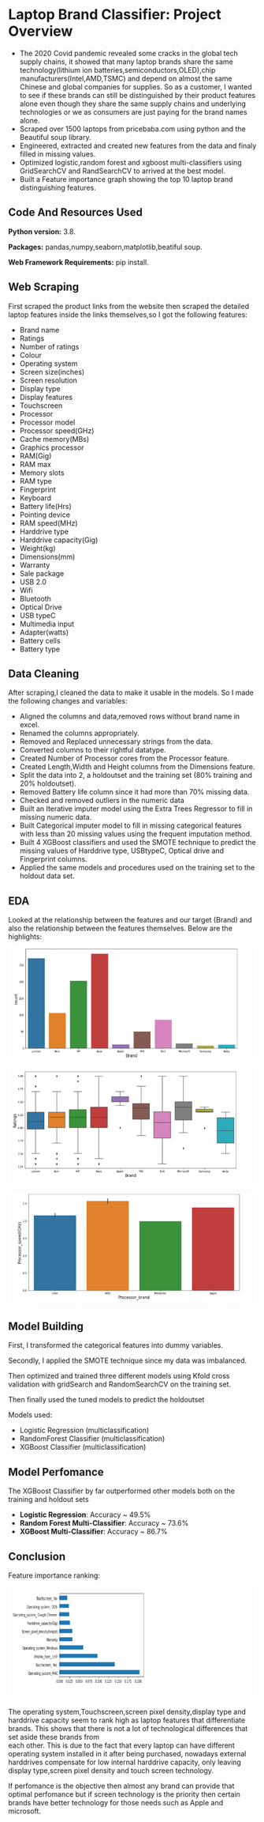 # Laptop Brand Classifier: Project Overview
* The 2020 Covid pandemic revealed some cracks in the global tech supply chains, it showed that many laptop brands share the same technology(lithium ion batteries,semiconductors,OLED),chip manufacturers(Intel,AMD,TSMC) and depend on almost the same Chinese and global companies for supplies. So as a customer, I wanted to see if these brands can still be distinguished by their product features alone even though they share the same supply chains and underlying technologies or we as consumers are just paying for the brand names alone.
* Scraped over 1500 laptops from pricebaba.com using python and the Beautiful soup library.
* Engineered, extracted and created new features from the data and finaly filled in missing values.
* Optimized logistic,random forest and xgboost multi-classifiers using GridSearchCV and RandSearchCV to arrived at the best model.
* Built a Feature importance graph showing the top 10 laptop brand distinguishing features.
## Code And Resources Used

**Python version:** 3.8.

**Packages:** pandas,numpy,seaborn,matplotlib,beatiful soup.

**Web Framework Requirements:** pip install.

## Web Scraping
First scraped the product links from the website then scraped the detailed laptop features inside the links themselves,so I got the following features:
* Brand name
* Ratings
* Number of ratings
* Colour
* Operating system
* Screen size(inches)
* Screen resolution
* Display type
* Display features
* Touchscreen
* Processor
* Processor model
* Processor speed(GHz)
* Cache memory(MBs)
* Graphics processor
* RAM(Gig)
* RAM max
* Memory slots
* RAM type
* Fingerprint
* Keyboard
* Battery life(Hrs)
* Pointing device
* RAM speed(MHz)
* Harddrive type
* Harddrive capacity(Gig)
* Weight(kg)
* Dimensions(mm)
* Warranty
* Sale package
* USB 2.0
* Wifi
* Bluetooth
* Optical Drive
* USB typeC
* Multimedia input
* Adapter(watts)
* Battery cells
* Battery type

## Data Cleaning

After scraping,I cleaned the data to make it usable in the models. So I made the following changes and variables:

* Aligned the columns and data,removed rows without brand name in excel.
* Renamed the columns appropriately.
* Removed and Replaced unnecessary strings from the data.
* Converted columns to their rightful datatype.
* Created Number of Processor cores from the Processor feature.
* Created Length,Width and Height columns from the Dimensions feature.
* Split the data into 2, a holdoutset and the training set (80% training and 20% holdoutset).
* Removed Battery life column since it had more than 70% missing data.
* Checked and removed outliers in the numeric data
* Built an Iterative imputer model using the Extra Trees Regressor to fill in missing numeric data.
* Built Categorical imputer model to fill in missing categorical features with less than 20 missing values using the frequent imputation method.
* Built 4 XGBoost classifiers and used the SMOTE technique to predict the missing values of Harddrive type, USBtypeC, Optical drive and Fingerprint columns.
* Applied the same models and procedures used on the training set to the holdout data set.

## EDA
Looked at the relationship between the features and our target (Brand) and also the relationship between the features themselves. Below are the highlights:

![image 1](/images/pic1.png)

![image 2](/images/pic2.png)

![image 3](/images/pic3.png)

## Model Building
First, I transformed the categorical features into dummy variables.

Secondly, I applied the SMOTE technique since my data was imbalanced.

Then optimized and trained three different models using Kfold cross validation with gridSearch and RandomSearchCV on the training set.

Then finally used the tuned models to predict the holdoutset

Models used:

* Logistic Regression (multiclassification)
* RandomForest Classifier (multiclassification)
* XGBoost Classifier (multiclassification)


## Model Perfomance
The XGBoost Classifier by far outperformed other models both on the training and holdout sets

* **Logistic Regression**: Accuracy ~ 49.5%
* **Random Forest Multi-Classifier**: Accuracy ~ 73.6%
* **XGBoost Multi-Classifier**: Accuracy ~ 86.7%
## Conclusion
Feature importance ranking:

![image 4](/images/pic4.png)

The operating system,Touchscreen,screen pixel density,display type and harddrive capacity seem to rank high as laptop features 
that differentiate brands. This shows that there is not a lot of technological differences that set aside these brands from  
each other.
This is due to the fact that every laptop can have different operating system installed in it after being purchased,
nowadays external harddrives compensate for low internal harddrive capacity, only leaving display type,screen pixel density 
and touch screen technology. 

If perfomance is the objective then almost any brand can provide that optimal perfomance but if
screen technology is the priority then certain brands have better technology for those needs such as Apple and microsoft.
